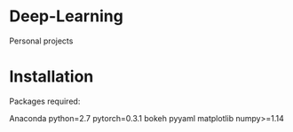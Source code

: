 # Deep-Learning
Personal projects

# Installation
Packages required:

Anaconda
python=2.7
pytorch=0.3.1
bokeh
pyyaml
matplotlib
numpy>=1.14
